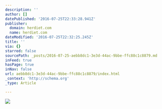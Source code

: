 ```yaml
---
description: ''
author: []
datePublished: '2016-07-25T22:33:28.941Z'
publisher:
  domain: herdiet.com
  name: herdiet.com
dateModified: '2016-07-25T22:32:25.245Z'
title: ''
via: {}
starred: false
sourcePath: _posts/2016-07-25-aebb8dc1-3e3d-44ac-9bbe-ffc88c1c8879.md
inFeed: true
hasPage: true
inNav: false
url: aebb8dc1-3e3d-44ac-9bbe-ffc88c1c8879/index.html
_context: 'http://schema.org'
_type: Article

---
```

![](http://cdn.shopify.com/s/files/1/0748/3987/files/all_herdiet_bottles-2_grande.jpg?6521711642094099101)